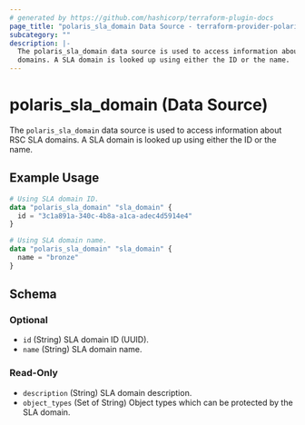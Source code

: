 ```yaml
---
# generated by https://github.com/hashicorp/terraform-plugin-docs
page_title: "polaris_sla_domain Data Source - terraform-provider-polaris"
subcategory: ""
description: |-
  The polaris_sla_domain data source is used to access information about RSC SLA
  domains. A SLA domain is looked up using either the ID or the name.
---
```


# polaris_sla_domain (Data Source)

The `polaris_sla_domain` data source is used to access information about RSC SLA
domains. A SLA domain is looked up using either the ID or the name.

## Example Usage

```terraform
# Using SLA domain ID.
data "polaris_sla_domain" "sla_domain" {
  id = "3c1a891a-340c-4b8a-a1ca-adec4d5914e4"
}

# Using SLA domain name.
data "polaris_sla_domain" "sla_domain" {
  name = "bronze"
}
```

<!-- schema generated by tfplugindocs -->
## Schema

### Optional

- `id` (String) SLA domain ID (UUID).
- `name` (String) SLA domain name.

### Read-Only

- `description` (String) SLA domain description.
- `object_types` (Set of String) Object types which can be protected by the SLA domain.
